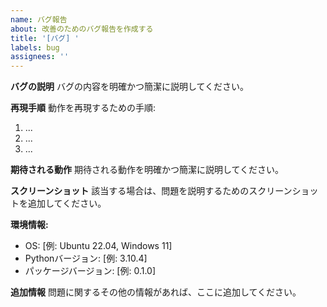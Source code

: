 ```yaml
---
name: バグ報告
about: 改善のためのバグ報告を作成する
title: '[バグ] '
labels: bug
assignees: ''
---
```


**バグの説明**
バグの内容を明確かつ簡潔に説明してください。

**再現手順**
動作を再現するための手順:
1. ...
2. ...
3. ...

**期待される動作**
期待される動作を明確かつ簡潔に説明してください。

**スクリーンショット**
該当する場合は、問題を説明するためのスクリーンショットを追加してください。

**環境情報:**
 - OS: [例: Ubuntu 22.04, Windows 11]
 - Pythonバージョン: [例: 3.10.4]
 - パッケージバージョン: [例: 0.1.0]

**追加情報**
問題に関するその他の情報があれば、ここに追加してください。